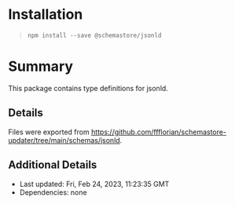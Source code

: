 # Installation
> `npm install --save @schemastore/jsonld`

# Summary
This package contains type definitions for jsonld.

## Details
Files were exported from https://github.com/ffflorian/schemastore-updater/tree/main/schemas/jsonld.

## Additional Details
* Last updated: Fri, Feb 24, 2023, 11:23:35 GMT
* Dependencies: none
